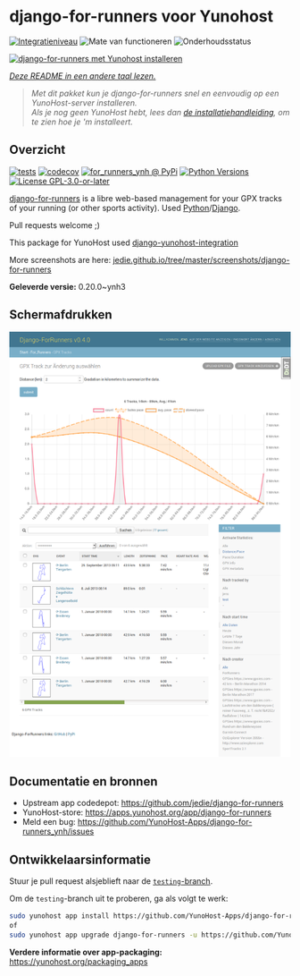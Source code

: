 <!--
NB: Deze README is automatisch gegenereerd door <https://github.com/YunoHost/apps/tree/master/tools/readme_generator>
Hij mag NIET handmatig aangepast worden.
-->

# django-for-runners voor Yunohost

[![Integratieniveau](https://apps.yunohost.org/badge/integration/django-for-runners)](https://ci-apps.yunohost.org/ci/apps/django-for-runners/)
![Mate van functioneren](https://apps.yunohost.org/badge/state/django-for-runners)
![Onderhoudsstatus](https://apps.yunohost.org/badge/maintained/django-for-runners)

[![django-for-runners met Yunohost installeren](https://install-app.yunohost.org/install-with-yunohost.svg)](https://install-app.yunohost.org/?app=django-for-runners)

*[Deze README in een andere taal lezen.](./ALL_README.md)*

> *Met dit pakket kun je django-for-runners snel en eenvoudig op een YunoHost-server installeren.*  
> *Als je nog geen YunoHost hebt, lees dan [de installatiehandleiding](https://yunohost.org/install), om te zien hoe je 'm installeert.*

## Overzicht

[![tests](https://github.com/YunoHost-Apps/django-for-runners_ynh/actions/workflows/tests.yml/badge.svg?branch=main)](https://github.com/YunoHost-Apps/django-for-runners_ynh/actions/workflows/tests.yml)
[![codecov](https://codecov.io/github/jedie/for_runners_ynh/branch/main/graph/badge.svg)](https://app.codecov.io/github/jedie/for_runners_ynh)
[![for_runners_ynh @ PyPi](https://img.shields.io/pypi/v/for_runners_ynh?label=for_runners_ynh%20%40%20PyPi)](https://pypi.org/project/for_runners_ynh/)
[![Python Versions](https://img.shields.io/pypi/pyversions/for_runners_ynh)](https://github.com/YunoHost-Apps/django-for-runners_ynh/blob/main/pyproject.toml)
[![License GPL-3.0-or-later](https://img.shields.io/pypi/l/for_runners_ynh)](https://github.com/YunoHost-Apps/django-for-runners_ynh/blob/main/LICENSE)

[django-for-runners](https://github.com/jedie/django-for-runners) is a libre web-based management for your GPX tracks of your running (or other sports activity). Used [Python](https://www.python.org/)/[Django](https://www.djangoproject.com/).

Pull requests welcome ;)

This package for YunoHost used [django-yunohost-integration](https://github.com/YunoHost-Apps/django_yunohost_integration)

More screenshots are here: [jedie.github.io/tree/master/screenshots/django-for-runners](https://github.com/jedie/jedie.github.io/tree/master/screenshots/django-for-runners/README.creole)


**Geleverde versie:** 0.20.0~ynh3

## Schermafdrukken

![Schermafdrukken van django-for-runners](./doc/screenshots/screenshot.png)

## Documentatie en bronnen

- Upstream app codedepot: <https://github.com/jedie/django-for-runners>
- YunoHost-store: <https://apps.yunohost.org/app/django-for-runners>
- Meld een bug: <https://github.com/YunoHost-Apps/django-for-runners_ynh/issues>

## Ontwikkelaarsinformatie

Stuur je pull request alsjeblieft naar de [`testing`-branch](https://github.com/YunoHost-Apps/django-for-runners_ynh/tree/testing).

Om de `testing`-branch uit te proberen, ga als volgt te werk:

```bash
sudo yunohost app install https://github.com/YunoHost-Apps/django-for-runners_ynh/tree/testing --debug
of
sudo yunohost app upgrade django-for-runners -u https://github.com/YunoHost-Apps/django-for-runners_ynh/tree/testing --debug
```

**Verdere informatie over app-packaging:** <https://yunohost.org/packaging_apps>
